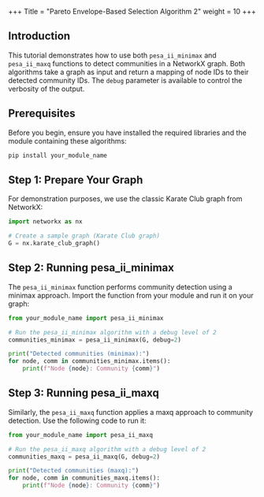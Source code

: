 +++
Title = "Pareto Envelope-Based Selection Algorithm 2"
weight = 10
+++

## Introduction

This tutorial demonstrates how to use both `pesa_ii_minimax` and `pesa_ii_maxq` functions to detect communities in a NetworkX graph. Both algorithms take a graph as input and return a mapping of node IDs to their detected community IDs. The `debug` parameter is available to control the verbosity of the output.

## Prerequisites

Before you begin, ensure you have installed the required libraries and the module containing these algorithms:

```bash
pip install your_module_name
```

## Step 1: Prepare Your Graph

For demonstration purposes, we use the classic Karate Club graph from NetworkX:

```python
import networkx as nx

# Create a sample graph (Karate Club graph)
G = nx.karate_club_graph()
```

## Step 2: Running pesa_ii_minimax

The `pesa_ii_minimax` function performs community detection using a minimax approach. Import the function from your module and run it on your graph:

```python
from your_module_name import pesa_ii_minimax

# Run the pesa_ii_minimax algorithm with a debug level of 2
communities_minimax = pesa_ii_minimax(G, debug=2)

print("Detected communities (minimax):")
for node, comm in communities_minimax.items():
    print(f"Node {node}: Community {comm}")
```

## Step 3: Running pesa_ii_maxq

Similarly, the `pesa_ii_maxq` function applies a maxq approach to community detection. Use the following code to run it:

```python
from your_module_name import pesa_ii_maxq

# Run the pesa_ii_maxq algorithm with a debug level of 2
communities_maxq = pesa_ii_maxq(G, debug=2)

print("Detected communities (maxq):")
for node, comm in communities_maxq.items():
    print(f"Node {node}: Community {comm}")
```